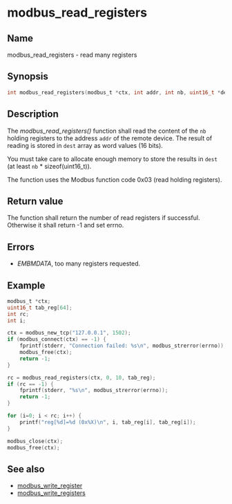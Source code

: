 # modbus_read_registers

## Name

modbus_read_registers - read many registers

## Synopsis

```c
int modbus_read_registers(modbus_t *ctx, int addr, int nb, uint16_t *dest);
```

## Description

The *modbus_read_registers()* function shall read the content of the `nb`
holding registers to the address `addr` of the remote device. The result of
reading is stored in `dest` array as word values (16 bits).

You must take care to allocate enough memory to store the results in `dest`
(at least `nb` * sizeof(uint16_t)).

The function uses the Modbus function code 0x03 (read holding registers).

## Return value

The function shall return the number of read registers
if successful. Otherwise it shall return -1 and set errno.

## Errors

- *EMBMDATA*, too many registers requested.

## Example

```c
modbus_t *ctx;
uint16_t tab_reg[64];
int rc;
int i;

ctx = modbus_new_tcp("127.0.0.1", 1502);
if (modbus_connect(ctx) == -1) {
    fprintf(stderr, "Connection failed: %s\n", modbus_strerror(errno));
    modbus_free(ctx);
    return -1;
}

rc = modbus_read_registers(ctx, 0, 10, tab_reg);
if (rc == -1) {
    fprintf(stderr, "%s\n", modbus_strerror(errno));
    return -1;
}

for (i=0; i < rc; i++) {
    printf("reg[%d]=%d (0x%X)\n", i, tab_reg[i], tab_reg[i]);
}

modbus_close(ctx);
modbus_free(ctx);
```

## See also

- [modbus_write_register](modbus_write_register.md)
- [modbus_write_registers](modbus_write_registers.md)

